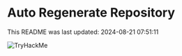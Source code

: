 # Auto Regenerate Repository

This README was last updated: 2024-08-21 07:51:11

 ![TryHackMe](https://tryhackme.com/badge/533634)